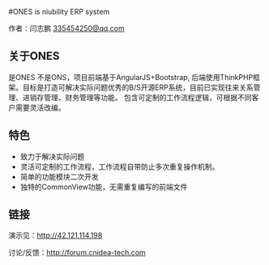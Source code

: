 #ONES is niubility ERP system

作者：闫志鹏 <335454250@qq.com>

## 关于ONES 

是ONES 不是ONS，项目前端基于AngularJS+Bootstrap, 后端使用ThinkPHP框架。目标是打造可解决实际问题优秀的B/S开源ERP系统，目前已实现往来关系管理、进销存管理、财务管理等功能。
包含可定制的工作流程逻辑，可根据不同客户需要灵活改编。

## 特色
* 致力于解决实际问题
* 灵活可定制的工作流程，工作流程自带防止多次重复操作机制。
* 简单的功能模块二次开发
* 独特的CommonView功能，无需重复编写的前端文件

## 链接
演示见：http://42.121.114.198

讨论/反馈：http://forum.cnidea-tech.com
